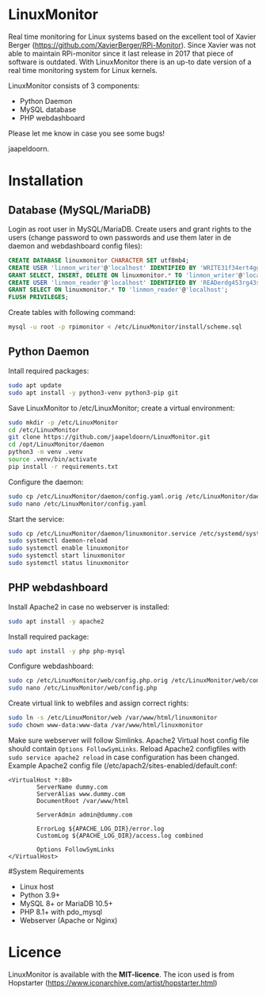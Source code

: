 # LinuxMonitor
Real time monitoring for Linux systems based on the excellent tool of Xavier Berger (https://github.com/XavierBerger/RPi-Monitor). Since Xavier was not able to maintain RPi-monitor since it last release in 2017 that piece of software is outdated. With LinuxMonitor there is an up-to date version of a real time monitoring system for Linux kernels.

LinuxMonitor consists of 3 components:
- Python Daemon
- MySQL database
- PHP webdashboard

Please let me know in case you see some bugs!

jaapeldoorn.

# Installation

## Database (MySQL/MariaDB)
Login as root user in MySQL/MariaDB.
Create users and grant rights to the users (change password to own passwords and use them later in de daemon and webdashboard config files):
```SQL
CREATE DATABASE linuxmonitor CHARACTER SET utf8mb4;
CREATE USER 'linmon_writer'@'localhost' IDENTIFIED BY 'WRITE31f34ert4ggs';
GRANT SELECT, INSERT, DELETE ON linuxmonitor.* TO 'linmon_writer'@'localhost';
CREATE USER 'linmon_reader'@'localhost' IDENTIFIED BY 'READerdg453rg43sg';
GRANT SELECT ON linuxmonitor.* TO 'linmon_reader'@'localhost';
FLUSH PRIVILEGES;
```
Create tables with following command:
```bash
mysql -u root -p rpimonitor < /etc/LinuxMonitor/install/scheme.sql
```

## Python Daemon
Intall required packages:
```bash
sudo apt update
sudo apt install -y python3-venv python3-pip git
```

Save LinuxMonitor to /etc/LinuxMonitor; create a virtual environment:
```bash
sudo mkdir -p /etc/LinuxMonitor
cd /etc/LinuxMonitor
git clone https://github.com/jaapeldoorn/LinuxMonitor.git
cd /opt/LinuxMonitor/daemon
python3 -m venv .venv
source .venv/bin/activate
pip install -r requirements.txt
```

Configure the daemon:
```bash
sudo cp /etc/LinuxMonitor/daemon/config.yaml.orig /etc/LinuxMonitor/daemon/config.yaml
sudo nano /etc/LinuxMonitor/config.yaml
```

Start the service:
```bash
sudo cp /etc/LinuxMonitor/daemon/linuxmonitor.service /etc/systemd/system/
sudo systemctl daemon-reload
sudo systemctl enable linuxmonitor
sudo systemctl start linuxmonitor
sudo systemctl status linuxmonitor
```

## PHP webdashboard
Install Apache2 in case no webserver is installed:
```bash
sudo apt install -y apache2
```

Install required package:
```bash
sudo apt install -y php php-mysql
```

Configure webdashboard:
```bash
sudo cp /etc/LinuxMonitor/web/config.php.orig /etc/LinuxMonitor/web/config.php
sudo nano /etc/LinuxMonitor/web/config.php
```

Create virtual link to webfiles and assign correct rights:
```bash
sudo ln -s /etc/LinuxMonitor/web /var/www/html/linuxmonitor
sudo chown www-data:www-data /var/www/html/linuxmonitor
```

Make sure webserver will follow Simlinks. Apache2 Virtual host config file should contain `Options FollowSymLinks`. Reload Apache2 configfiles with `sudo service apache2 reload` in case configuration has been changed.
Example Apache2 config file (/etc/apach2/sites-enabled/default.conf:
```
<VirtualHost *:80>
        ServerName dummy.com
        ServerAlias www.dummy.com
        DocumentRoot /var/www/html

        ServerAdmin admin@dummy.com

        ErrorLog ${APACHE_LOG_DIR}/error.log
        CustomLog ${APACHE_LOG_DIR}/access.log combined

        Options FollowSymLinks
</VirtualHost>
```

#System Requirements
- Linux host
- Python 3.9+
- MySQL 8+ or MariaDB 10.5+
- PHP 8.1+ with pdo_mysql
- Webserver (Apache or Nginx)

# Licence
LinuxMonitor is available with the **MIT-licence**.
The icon used is from Hopstarter (https://www.iconarchive.com/artist/hopstarter.html)
